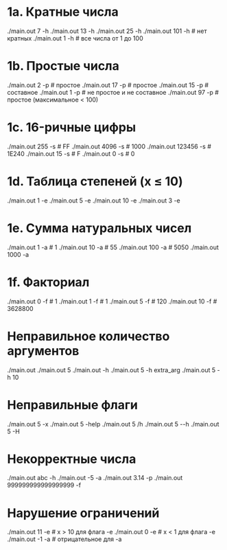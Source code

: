 # 1a. Кратные числа
./main.out 7 -h
./main.out 13 -h
./main.out 25 -h
./main.out 101 -h  # нет кратных
./main.out 1 -h    # все числа от 1 до 100

# 1b. Простые числа
./main.out 2 -p     # простое
./main.out 17 -p    # простое
./main.out 15 -p    # составное
./main.out 1 -p     # не простое и не составное
./main.out 97 -p    # простое (максимальное < 100)

# 1c. 16-ричные цифры
./main.out 255 -s      # FF
./main.out 4096 -s     # 1000
./main.out 123456 -s   # 1E240
./main.out 15 -s       # F
./main.out 0 -s        # 0

# 1d. Таблица степеней (x ≤ 10)
./main.out 1 -e
./main.out 5 -e
./main.out 10 -e
./main.out 3 -e

# 1e. Сумма натуральных чисел
./main.out 1 -a     # 1
./main.out 10 -a    # 55
./main.out 100 -a   # 5050
./main.out 1000 -a

# 1f. Факториал
./main.out 0 -f     # 1
./main.out 1 -f     # 1
./main.out 5 -f     # 120
./main.out 10 -f    # 3628800

# Неправильное количество аргументов
./main.out
./main.out 5
./main.out -h
./main.out 5 -h extra_arg
./main.out 5 -h 10

# Неправильные флаги
./main.out 5 -x
./main.out 5 -help
./main.out 5 /h
./main.out 5 --h
./main.out 5 -H

# Некорректные числа
./main.out abc -h
./main.out -5 -a
./main.out 3.14 -p
./main.out 999999999999999999 -f

# Нарушение ограничений
./main.out 11 -e    # x > 10 для флага -e
./main.out 0 -e     # x < 1 для флага -e
./main.out -1 -a    # отрицательное для -a